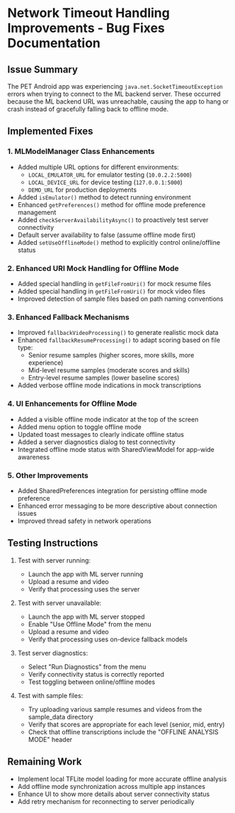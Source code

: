 # Network Timeout Handling Improvements - Bug Fixes Documentation

## Issue Summary

The PET Android app was experiencing `java.net.SocketTimeoutException` errors when trying to connect to the ML backend server. These occurred because the ML backend URL was unreachable, causing the app to hang or crash instead of gracefully falling back to offline mode.

## Implemented Fixes

### 1. MLModelManager Class Enhancements

-   Added multiple URL options for different environments:
    -   `LOCAL_EMULATOR_URL` for emulator testing (`10.0.2.2:5000`)
    -   `LOCAL_DEVICE_URL` for device testing (`127.0.0.1:5000`)
    -   `DEMO_URL` for production deployments
-   Added `isEmulator()` method to detect running environment
-   Enhanced `getPreferences()` method for offline mode preference management
-   Added `checkServerAvailabilityAsync()` to proactively test server connectivity
-   Default server availability to false (assume offline mode first)
-   Added `setUseOfflineMode()` method to explicitly control online/offline status

### 2. Enhanced URI Mock Handling for Offline Mode

-   Added special handling in `getFileFromUri()` for mock resume files
-   Added special handling in `getFileFromUri()` for mock video files
-   Improved detection of sample files based on path naming conventions

### 3. Enhanced Fallback Mechanisms

-   Improved `fallbackVideoProcessing()` to generate realistic mock data
-   Enhanced `fallbackResumeProcessing()` to adapt scoring based on file type:
    -   Senior resume samples (higher scores, more skills, more experience)
    -   Mid-level resume samples (moderate scores and skills)
    -   Entry-level resume samples (lower baseline scores)
-   Added verbose offline mode indications in mock transcriptions

### 4. UI Enhancements for Offline Mode

-   Added a visible offline mode indicator at the top of the screen
-   Added menu option to toggle offline mode
-   Updated toast messages to clearly indicate offline status
-   Added a server diagnostics dialog to test connectivity
-   Integrated offline mode status with SharedViewModel for app-wide awareness

### 5. Other Improvements

-   Added SharedPreferences integration for persisting offline mode preference
-   Enhanced error messaging to be more descriptive about connection issues
-   Improved thread safety in network operations

## Testing Instructions

1. Test with server running:

    - Launch the app with ML server running
    - Upload a resume and video
    - Verify that processing uses the server

2. Test with server unavailable:

    - Launch the app with ML server stopped
    - Enable "Use Offline Mode" from the menu
    - Upload a resume and video
    - Verify that processing uses on-device fallback models

3. Test server diagnostics:

    - Select "Run Diagnostics" from the menu
    - Verify connectivity status is correctly reported
    - Test toggling between online/offline modes

4. Test with sample files:
    - Try uploading various sample resumes and videos from the sample_data directory
    - Verify that scores are appropriate for each level (senior, mid, entry)
    - Check that offline transcriptions include the "OFFLINE ANALYSIS MODE" header

## Remaining Work

-   Implement local TFLite model loading for more accurate offline analysis
-   Add offline mode synchronization across multiple app instances
-   Enhance UI to show more details about server connectivity status
-   Add retry mechanism for reconnecting to server periodically
